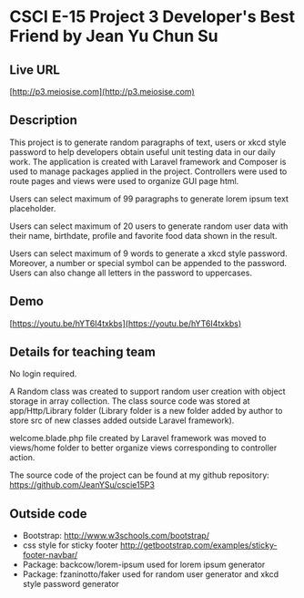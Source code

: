 # CSCI E-15 Project 3 Developer's Best Friend by Jean Yu Chun Su

## Live URL
[http://p3.meiosise.com](http://p3.meiosise.com)

## Description
This project is to generate random paragraphs of text, users or xkcd style password to help developers obtain useful unit testing data in our daily work.
The application is created with Laravel framework and Composer is used to manage packages applied in the project.
Controllers were used to route pages and views were used to organize GUI page html.

Users can select maximum of 99 paragraphs to generate lorem ipsum text placeholder.


Users can select maximum of 20 users to generate random user data with their name, birthdate, profile and favorite food data shown in the result.


Users can select maximum of 9 words to generate a xkcd style password. Moreover, a number or special symbol can be appended to the password. Users can also change all letters in the password to uppercases.
 

## Demo
[https://youtu.be/hYT6I4txkbs](https://youtu.be/hYT6I4txkbs)

## Details for teaching team 
No login required.

A Random class was created to support random user creation with object storage in array collection. The class source code was stored at app/Http/Library folder (Library folder is a new folder added by author to store src of new classes added outside Laravel framework).

welcome.blade.php file created by Laravel framework was moved to views/home folder to better organize views corresponding to controller action.

The source code of the project can be found at my github repository: <https://github.com/JeanYSu/cscie15P3>

## Outside code
* Bootstrap: http://www.w3schools.com/bootstrap/
* css style for sticky footer http://getbootstrap.com/examples/sticky-footer-navbar/
* Package: backcow/lorem-ipsum used for lorem ipsum generator
* Package: fzaninotto/faker used for random user generator and xkcd style password generator